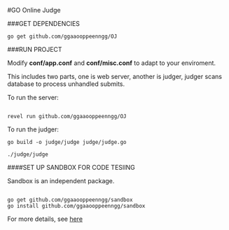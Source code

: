 #GO Online Judge

###GET DEPENDENCIES

`go get github.com/ggaaooppeenngg/OJ`

###RUN PROJECT

Modify **conf/app.conf** and **conf/misc.conf** to adapt to your enviroment.

This includes two parts, one is web server, another is judger,
judger scans database to process unhandled submits.

To run the server:

```

revel run github.com/ggaaooppeenngg/OJ 

```

To run the judger:

```
go build -o judge/judge judge/judge.go

./judge/judge

```

####SET UP SANDBOX FOR CODE TESIING

Sandbox is an independent package.

```

go get github.com/ggaaooppeenngg/sandbox
go install github.com/ggaaooppeenngg/sandbox

```

For more details, see [here](http://github.com/ggaaooppeenngg/sandbox)

